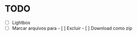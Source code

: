 # TODO

- [ ] Lightbox
- [ ] Marcar arquivos para
        - [ ] Excluir
        - [ ] Download como zip
